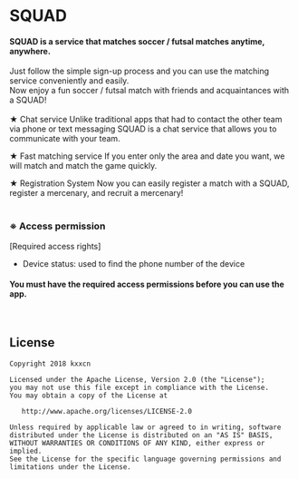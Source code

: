 SQUAD
======

#### SQUAD is a service that matches soccer / futsal matches anytime, anywhere.

Just follow the simple sign-up process and you can use the matching service conveniently and easily.
<br>Now enjoy a fun soccer / futsal match with friends and acquaintances with a SQUAD!
<br><br>
★ Chat service
Unlike traditional apps that had to contact the other team via phone or text messaging
SQUAD is a chat service that allows you to communicate with your team.

★ Fast matching service
If you enter only the area and date you want, we will match and match the game quickly.

★ Registration System
Now you can easily register a match with a SQUAD, register a mercenary, and recruit a mercenary!
<br><br>
### ※ Access permission
[Required access rights]

* Device status: used to find the phone number of the device

#### You must have the required access permissions before you can use the app. ####
<br>

License
-------

    Copyright 2018 kxxcn

    Licensed under the Apache License, Version 2.0 (the "License");
    you may not use this file except in compliance with the License.
    You may obtain a copy of the License at

       http://www.apache.org/licenses/LICENSE-2.0

    Unless required by applicable law or agreed to in writing, software
    distributed under the License is distributed on an "AS IS" BASIS,
    WITHOUT WARRANTIES OR CONDITIONS OF ANY KIND, either express or implied.
    See the License for the specific language governing permissions and
    limitations under the License.